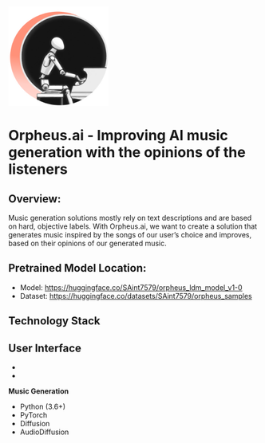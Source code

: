 <img src="https://github.com/SAint7579/Orpheus_ai/blob/main/images/orph.png" alt="Alt Text" width="200" height="200"></img>
# Orpheus.ai - Improving AI music generation with the opinions of the listeners

## Overview:
Music generation solutions mostly rely on text descriptions and are based on hard, objective labels. With Orpheus.ai, we want to create a solution that generates music inspired by the songs of our user’s choice and improves, based on their opinions of our generated music. 

## Pretrained Model Location:
- Model: https://huggingface.co/SAint7579/orpheus_ldm_model_v1-0
- Dataset: https://huggingface.co/datasets/SAint7579/orpheus_samples

## Technology Stack
<b> User Interface </b>
- 
-
-
<b> Music Generation </b>
- Python (3.6+)
- PyTorch
- Diffusion
- AudioDiffusion




